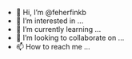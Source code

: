 - 👋 Hi, I’m @feherfinkb
- 👀 I’m interested in ...
- 🌱 I’m currently learning ...
- 💞️ I’m looking to collaborate on ...
- 📫 How to reach me ...

<!---
feherfinkb/feherfinkb is a ✨ special ✨ repository because its `README.md` (this file) appears on your GitHub profile.
You can click the Preview link to take a look at your changes.
--->
